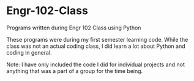 # Engr-102-Class
Programs written during Engr 102 Class using Python

These programs were during my first semester learning code. While the class was not an actual coding class,
I did learn a lot about Python and coding in general.

Note: I have only included the code I did for individual projects and not anything that was a part of a group for the time being.
